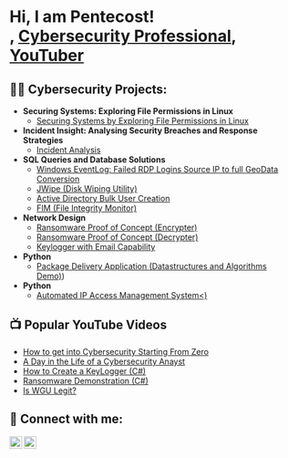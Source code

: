 <h1>Hi, I am Pentecost! <br/><a href="https://github.com/Pentyfada/Pentyfada"></a>, <a href="https://www.linkedin.com/in/pentecostfada/">Cybersecurity Professional</a>, <a href="https://www.youtube.com/@cyber_techspace">YouTuber</a></h1>

<h2>👨‍💻 Cybersecurity Projects:</h2>

- <b>Securing Systems: Exploring File Permissions in Linux</b>
  - [Securing Systems by Exploring File Permissions in Linux](https://github.com/Pentyfada/Securing-Systems-Exploring-File-Permissions-in-Linux/blob/main/README.md)
- <b>Incident Insight: Analysing Security Breaches and Response Strategies</b>
  - [Incident Analysis](https://github.com/Pentyfada/Indepth-incident-analysis/blob/main/README.md) <b><i></b></i>
- <b>SQL Queries and Database Solutions</b>
  - [Windows EventLog: Failed RDP Logins Source IP to full GeoData Conversion](https://github.com/Pentyfada/Securing-Systems-Exploring-File-Permissions-in-Linux/blob/main/README.md)
  - [JWipe (Disk Wiping Utility)](https://github.com/Pentyfada/Securing-Systems-Exploring-File-Permissions-in-Linux/blob/main/README.md)
  - [Active Directory Bulk User Creation](https://github.com/Pentyfada/Securing-Systems-Exploring-File-Permissions-in-Linux/blob/main/README.md)
  - [FIM (File Integrity Monitor)](https://github.com/Pentyfada/Securing-Systems-Exploring-File-Permissions-in-Linux/blob/main/README.md)
- <b>Network Design</b>
  - [Ransomware Proof of Concept (Encrypter)](https://github.com/Pentyfada/Securing-Systems-Exploring-File-Permissions-in-Linux/blob/main/README.md)
  - [Ransomware Proof of Concept (Decrypter)](https://github.com/Pentyfada/Securing-Systems-Exploring-File-Permissions-in-Linux/blob/main/README.md)
  - [Keylogger with Email Capability](https://github.com/Pentyfada/Securing-Systems-Exploring-File-Permissions-in-Linux/blob/main/README.md)
- <b>Python</b>
  - [Package Delivery Application (Datastructures and Algorithms Demo)](https://github.com/Pentyfada/Malware-analysis/edit/main/README.md))
- <b>Python</b>
  - [Automated IP Access Management System<)](https://github.com/Pentyfada/Malware-analysis/edit/main/README.md)

<h2>📺 Popular YouTube Videos</h2>

- [How to get into Cybersecurity Starting From Zero](https://www.youtube.com/watch?v=a83ASGn_V_s)
- [A Day in the Life of a Cybersecurity Anayst](https://www.youtube.com/watch?v=uHy3oM7NnoU)
- [How to Create a KeyLogger (C#)](https://www.youtube.com/watch?v=N-L9hklSlNk)
- [Ransomware Demonstration (C#)](https://www.youtube.com/watch?v=OfvdQeh79s0)
- [Is WGU Legit?](https://www.youtube.com/watch?v=E2MwRWxDBkA)

<h2> 🤳 Connect with me:</h2>

[<img align="left" alt="JoshMadakor | YouTube" width="22px" src="https://cdn.jsdelivr.net/npm/simple-icons@v3/icons/youtube.svg" />][youtube]
[<img align="left" alt="JoshMadakor | LinkedIn" width="22px" src="https://cdn.jsdelivr.net/npm/simple-icons@v3/icons/linkedin.svg" />][linkedin]



[youtube]: www.youtube.com/@Cyber_techspace
[linkedin]: https://www.linkedin.com/in/pentecostfada
<!--
**joshmadakor1/joshmadakor1** is a ✨ _special_ ✨ repository because its `README.md` (this file) appears on your GitHub profile.

Here are some ideas to get you started:

- 🔭 I’m currently working on ...
- 🌱 I’m currently learning ...
- 👯 I’m looking to collaborate on ...
- 🤔 I’m looking for help with ...
- 💬 Ask me about ...
- 📫 How to reach me: ...
- 😄 Pronouns: ...
- ⚡ Fun fact: ...
-->
